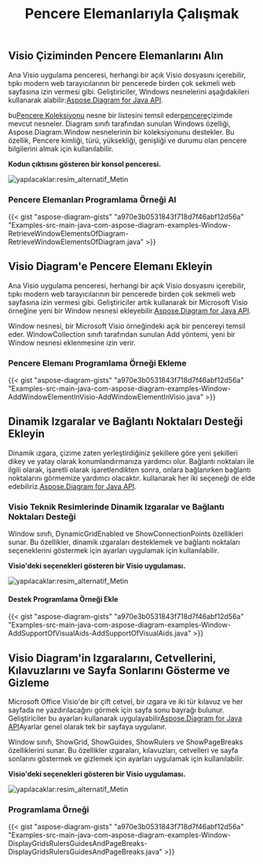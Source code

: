 ﻿---
title: Pencere Elemanlarıyla Çalışmak
type: docs
weight: 130
url: /tr/java/working-with-window-elements/
---
## **Visio Çiziminden Pencere Elemanlarını Alın**
 Ana Visio uygulama penceresi, herhangi bir açık Visio dosyasını içerebilir, tıpkı modern web tarayıcılarının bir pencerede birden çok sekmeli web sayfasına izin vermesi gibi. Geliştiriciler, Windows nesnelerini aşağıdakileri kullanarak alabilir:[Aspose.Diagram for Java API](https://products.aspose.com/diagram/java/).

 bu[Pencere Koleksiyonu](https://reference.aspose.com/diagram/java/com.aspose.diagram/windowcollection) nesne bir listesini temsil eder[pencere](https://reference.aspose.com/diagram/java/com.aspose.diagram/window)çizimde mevcut nesneler. Diagram sınıfı tarafından sunulan Windows özelliği, Aspose.Diagram.Window nesnelerinin bir koleksiyonunu destekler. Bu özellik, Pencere kimliği, türü, yüksekliği, genişliği ve durumu olan pencere bilgilerini almak için kullanılabilir.

**Kodun çıktısını gösteren bir konsol penceresi.**

![yapılacaklar:resim_alternatif_Metin](http://i.imgur.com/zduARGh.png)
### **Pencere Elemanları Programlama Örneği Al**
{{< gist "aspose-diagram-gists" "a970e3b0531843f718d7f46abf12d56a" "Examples-src-main-java-com-aspose-diagram-examples-Window-RetrieveWindowElementsOfDiagram-RetrieveWindowElementsOfDiagram.java" >}}
## **Visio Diagram'e Pencere Elemanı Ekleyin**
 Ana Visio uygulama penceresi, herhangi bir açık Visio dosyasını içerebilir, tıpkı modern web tarayıcılarının bir pencerede birden çok sekmeli web sayfasına izin vermesi gibi. Geliştiriciler artık kullanarak bir Microsoft Visio örneğine yeni bir Window nesnesi ekleyebilir.[Aspose.Diagram for Java API](https://products.aspose.com/diagram/java/).

Window nesnesi, bir Microsoft Visio örneğindeki açık bir pencereyi temsil eder. WindowCollection sınıfı tarafından sunulan Add yöntemi, yeni bir Window nesnesi eklenmesine izin verir.
### **Pencere Elemanı Programlama Örneği Ekleme**
{{< gist "aspose-diagram-gists" "a970e3b0531843f718d7f46abf12d56a" "Examples-src-main-java-com-aspose-diagram-examples-Window-AddWindowElementInVisio-AddWindowElementInVisio.java" >}}
## **Dinamik Izgaralar ve Bağlantı Noktaları Desteği Ekleyin**
Dinamik ızgara, çizime zaten yerleştirdiğiniz şekillere göre yeni şekilleri dikey ve yatay olarak konumlandırmanıza yardımcı olur. Bağlantı noktaları ile ilgili olarak, işaretli olarak işaretlendikten sonra, onlara bağlanırken bağlantı noktalarını görmemize yardımcı olacaktır. kullanarak her iki seçeneği de elde edebiliriz.[Aspose.Diagram for Java API](https://products.aspose.com/diagram/java/).
### **Visio Teknik Resimlerinde Dinamik Izgaralar ve Bağlantı Noktaları Desteği**
Window sınıfı, DynamicGridEnabled ve ShowConnectionPoints özellikleri sunar. Bu özellikler, dinamik ızgaraları desteklemek ve bağlantı noktaları seçeneklerini göstermek için ayarları uygulamak için kullanılabilir.

**Visio'deki seçenekleri gösteren bir Visio uygulaması.**

![yapılacaklar:resim_alternatif_Metin](http://i.imgur.com/bxsJIwF.png)
#### **Destek Programlama Örneği Ekle**
{{< gist "aspose-diagram-gists" "a970e3b0531843f718d7f46abf12d56a" "Examples-src-main-java-com-aspose-diagram-examples-Window-AddSupportOfVisualAids-AddSupportOfVisualAids.java" >}}
## **Visio Diagram'in Izgaralarını, Cetvellerini, Kılavuzlarını ve Sayfa Sonlarını Gösterme ve Gizleme**
 Microsoft Office Visio'de bir çift cetvel, bir ızgara ve iki tür kılavuz ve her sayfada ne yazdırılacağını görmek için sayfa sonu bayrağı bulunur. Geliştiriciler bu ayarları kullanarak uygulayabilir[Aspose.Diagram for Java API](https://products.aspose.com/diagram/java/)Ayarlar genel olarak tek bir sayfaya uygulanır.

Window sınıfı, ShowGrid, ShowGuides, ShowRulers ve ShowPageBreaks özelliklerini sunar. Bu özellikler ızgaraları, kılavuzları, cetvelleri ve sayfa sonlarını göstermek ve gizlemek için ayarları uygulamak için kullanılabilir.

**Visio'deki seçenekleri gösteren bir Visio uygulaması.**

![yapılacaklar:resim_alternatif_Metin](http://i.imgur.com/E0pvXbP.png)
### **Programlama Örneği**
{{< gist "aspose-diagram-gists" "a970e3b0531843f718d7f46abf12d56a" "Examples-src-main-java-com-aspose-diagram-examples-Window-DisplayGridsRulersGuidesAndPageBreaks-DisplayGridsRulersGuidesAndPageBreaks.java" >}}
